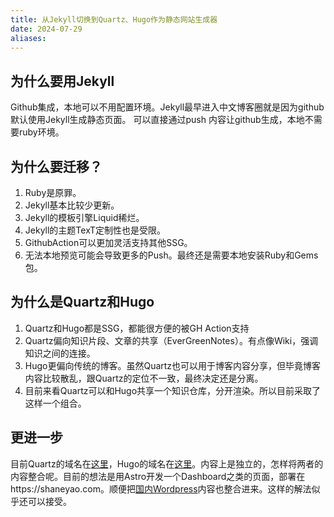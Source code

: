 ```yaml
---
title: 从Jekyll切换到Quartz、Hugo作为静态网站生成器
date: 2024-07-29
aliases:
---
```

## 为什么要用Jekyll
Github集成，本地可以不用配置环境。Jekyll最早进入中文博客圈就是因为github默认使用Jekyll生成静态页面。
可以直接通过push 内容让github生成，本地不需要ruby环境。

## 为什么要迁移？
1. Ruby是原罪。
2. Jekyll基本比较少更新。
3. Jekyll的模板引擎Liquid稀烂。
4. Jekyll的主题TexT定制性也是受限。
5. GithubAction可以更加灵活支持其他SSG。
6. 无法本地预览可能会导致更多的Push。最终还是需要本地安装Ruby和Gems包。

## 为什么是Quartz和Hugo
1. Quartz和Hugo都是SSG，都能很方便的被GH Action支持
2. Quartz偏向知识片段、文章的共享（EverGreenNotes）。有点像Wiki，强调知识之间的连接。
3. Hugo更偏向传统的博客。虽然Quartz也可以用于博客内容分享，但毕竟博客内容比较散乱，跟Quartz的定位不一致，最终决定还是分离。
4. 目前来看Quartz可以和Hugo共享一个知识仓库，分开渲染。所以目前采取了这样一个组合。

## 更进一步
目前Quartz的域名在[这里](https://notes.shaneyao.com)，Hugo的域名在[这里](https://blog.shaneyao.com)。内容上是独立的，怎样将两者的内容整合呢。目前的想法是用Astro开发一个Dashboard之类的页面，部署在https://shaneyao.com。顺便把[国内Wordpress](https://yaozhixiang.com)内容也整合进来。这样的解法似乎还可以接受。
